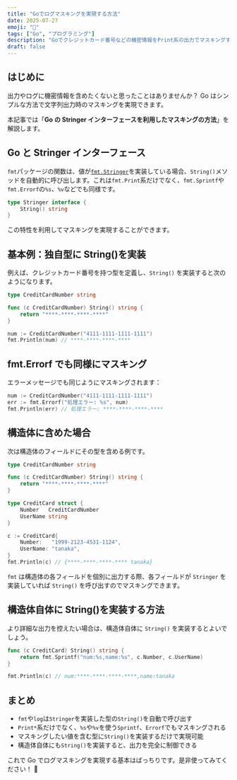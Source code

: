 ```yaml
---
title: "Goでログマスキングを実現する方法"
date: 2025-07-27
emoji: "🔐"
tags: ["Go", "プログラミング"]
description: "Goでクレジットカード番号などの機密情報をPrint系の出力でマスキングする方法を解説します。"
draft: false
---
```


## はじめに

出力やログに機密情報を含めたくないと思ったことはありませんか？
Go はシンプルな方法で文字列出力時のマスキングを実現できます。

本記事では「**Go の Stringer インターフェースを利用したマスキングの方法**」を解説します。

## Go と Stringer インターフェース

`fmt`パッケージの関数は、値が[`fmt.Stringer`](https://pkg.go.dev/fmt#Stringer)を実装している場合、`String()`メソッドを自動的に呼び出します。これは`fmt.Print`系だけでなく、`fmt.Sprintf`や`fmt.Errorf`の`%s`、`%v`などでも同様です。

```go
type Stringer interface {
    String() string
}
```

この特性を利用してマスキングを実現することができます。

## 基本例：独自型に String()を実装

例えば、クレジットカード番号を持つ型を定義し、`String()` を実装すると次のようになります。

```go
type CreditCardNumber string

func (c CreditCardNumber) String() string {
    return "****-****-****-****"
}
```

```go
num := CreditCardNumber("4111-1111-1111-1111")
fmt.Println(num) // ****-****-****-****
```

## fmt.Errorf でも同様にマスキング

エラーメッセージでも同じようにマスキングされます：

```go
num := CreditCardNumber("4111-1111-1111-1111")
err := fmt.Errorf("処理エラー: %s", num)
fmt.Println(err) // 処理エラー: ****-****-****-****
```

## 構造体に含めた場合

次は構造体のフィールドにその型を含める例です。

```go
type CreditCardNumber string

func (c CreditCardNumber) String() string {
    return "****-****-****-****"
}

type CreditCard struct {
    Number   CreditCardNumber
    UserName string
}

c := CreditCard{
    Number:   "1999-2123-4531-1124",
    UserName: "tanaka",
}
fmt.Println(c) // {****-****-****-**** tanaka}
```

`fmt` は構造体の各フィールドを個別に出力する際、各フィールドが `Stringer` を実装していれば `String()` を呼び出すのでマスキングできます。

## 構造体自体に String()を実装する方法

より詳細な出力を控えたい場合は、構造体自体に `String()` を実装するとよいでしょう。

```go
func (c CreditCard) String() string {
    return fmt.Sprintf("num:%s,name:%s", c.Number, c.UserName)
}

fmt.Println(c) // num:****-****-****-****,name:tanaka
```

## まとめ

- `fmt`や`log`は`Stringer`を実装した型の`String()`を自動で呼び出す
- `Print*`系だけでなく、`%s`や`%v`を使う`Sprintf`、`Errorf`でもマスキングされる
- マスキングしたい値を含む型に`String()`を実装するだけで実現可能
- 構造体自体にも`String()`を実装すると、出力を完全に制御できる

これで Go でログマスキングを実現する基本はばっちりです。是非使ってみてください！ 🚀

